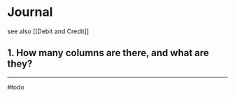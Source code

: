 # Journal
see also [[Debit and Credit]]

## 1. How many columns are there, and what are they?
----
#todo 


